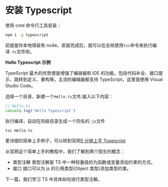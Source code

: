# 安装 Typescript

使用 cmd 命令行工具安装：

```bash
npm i -g typescript
```

前提是你本地得装有 node。安装完成后，就可以在全局使用`tsc`命令来执行编译`.ts`文件啦。

**Hello Typescript 示例**

TypeScript 最大的优势便是增强了编辑器和 IDE 的功能，包括代码补全、接口提示、跳转到定义、重构等。主流的编辑器都支持 TypeScript，这里我使用 Visual Studio Code。

选择一个目录，新建一个`Hello.ts`文件,输入以下内容：

```ts
// Hello.ts
console.log('Hello Typescript')
```

执行编译，自动在同级目录生成一个同名的`.js`文件

```bash
tsc Hello.ts
```

更详细的简单上手例子，可以转到官网[5 分钟上手 Typescript](https://www.tslang.cn/docs/handbook/typescript-in-5-minutes.html)

从官网这个简单上手的教程中，我们了解到两个陌生的概念：

-   类型注解
    类型注解是 TS 中一种轻量级的为函数或变量添加约束的方式。
-   接口
    接口可以为 js 的引用类型(Object 类型)添加类型约束。

下一篇，我们学习 TS 中具体如何进行类型注解。
